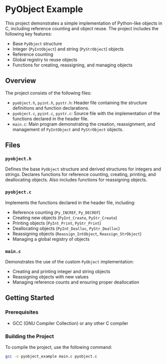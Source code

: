 # PyObject Example

This project demonstrates a simple implementation of Python-like objects in C, including reference counting and object reuse. The project includes the following key features:
- Base `PyObject` structure
- Integer (`PyIntObject`) and string (`PyStrObject`) objects
- Reference counting
- Global registry to reuse objects
- Functions for creating, reassigning, and managing objects

## Overview

The project consists of the following files:
- `pyobject.h`, `pyint.h`, `pystr.h`: Header file containing the structure definitions and function declarations.
- `pyobject.c`, `pyint.c`, `pystr.c`: Source file with the implementation of the functions declared in the header file.
- `main.c`: Main program demonstrating the creation, reassignment, and management of `PyIntObject` and `PyStrObject` objects.

## Files

### `pyobject.h`

Defines the base `PyObject` structure and derived structures for integers and strings. Declares functions for reference counting, creating, printing, and deallocating objects. Also includes functions for reassigning objects.

### `pyobject.c`

Implements the functions declared in the header file, including:
- Reference counting (`Py_INCREF`, `Py_DECREF`)
- Creating new objects (`PyInt_Create`, `PyStr_Create`)
- Printing objects (`PyInt_Print`, `PyStr_Print`)
- Deallocating objects (`PyInt_Dealloc`, `PyStr_Dealloc`)
- Reassigning objects (`Reassign_IntObject`, `Reassign_StrObject`)
- Managing a global registry of objects

### `main.c`

Demonstrates the use of the custom `PyObject` implementation:
- Creating and printing integer and string objects
- Reassigning objects with new values
- Managing reference counts and ensuring proper deallocation

## Getting Started

### Prerequisites

- GCC (GNU Compiler Collection) or any other C compiler

### Building the Project

To compile the project, use the following command:

```sh
gcc -o pyobject_example main.c pyobject.c
